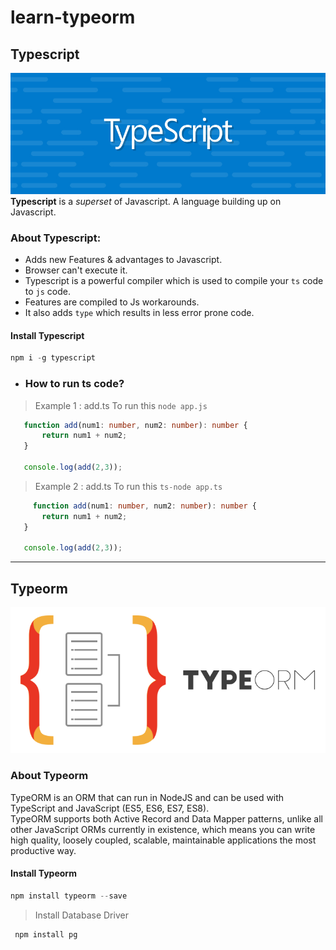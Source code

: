 # learn-typeorm
 ## Typescript
 ![Typescript](/ts.jpg)
 **Typescript**  is a *superset* of Javascript. A language building up on Javascript.
### About Typescript:
 - Adds new Features & advantages to Javascript.
 - Browser can't execute it.
 - Typescript is a powerful compiler which is used to compile your `ts` code to `js` code.
 - Features are compiled to Js workarounds.
 - It also adds `type` which results in less error prone code.

 #### Install Typescript
 ``` typescript
 npm i -g typescript
 ```

 - ### How to run ts code?
 > Example 1 : add.ts 
 > To run this `node app.js` 
 ``` typescript
    function add(num1: number, num2: number): number {
        return num1 + num2;
    }

    console.log(add(2,3));
 ```
 > Example 2 : add.ts
 > To run this `ts-node app.ts`
 ``` typescript
      function add(num1: number, num2: number): number {
        return num1 + num2;
    }

    console.log(add(2,3));
 ```
 ---
 ## Typeorm
 ![Typeorm](/typeorm.png)
 ### About Typeorm
 TypeORM is an ORM that can run in NodeJS and can be used with TypeScript and JavaScript (ES5, ES6, ES7, ES8).  
TypeORM supports both Active Record and Data Mapper patterns, unlike all other JavaScript ORMs currently in existence, which means you can write high quality, loosely coupled, scalable, maintainable applications the most productive way.

#### Install Typeorm
``` typescript
npm install typeorm --save
```
> Install Database Driver 
 ``` bash
  npm install pg
  ```
  